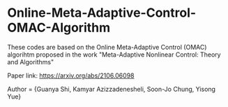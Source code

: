 # Online-Meta-Adaptive-Control-OMAC-Algorithm

These codes are based on the Online Meta-Adaptive Control (OMAC) algorihtm proposed in the work "Meta-Adaptive Nonlinear Control: Theory and Algorithms"

Paper link: https://arxiv.org/abs/2106.06098

Author = {Guanya Shi, Kamyar Azizzadenesheli, Soon-Jo Chung, Yisong Yue}
